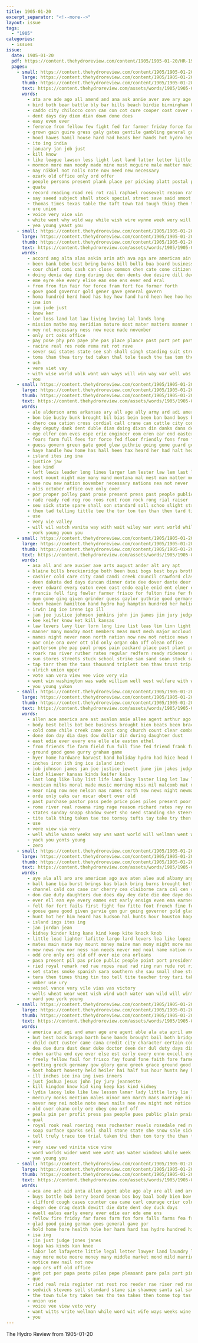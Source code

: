 ```yaml
---
title: 1905-01-20
excerpt_separator: "<!--more-->"
layout: issue
tags:
  - "1905"
categories:
  - issues
issue:
  date: 1905-01-20
  pdf: https://content.thehydroreview.com/content/1905/1905-01-20/HR-1905-01-20.pdf
  pages:
    - small: https://content.thehydroreview.com/content/1905/1905-01-20/small/HR-1905-01-20-01.jpg
      large: https://content.thehydroreview.com/content/1905/1905-01-20/large/HR-1905-01-20-01.jpg
      thumb: https://content.thehydroreview.com/content/1905/1905-01-20/thumbnails/HR-1905-01-20-01.jpg
      text: https://content.thehydroreview.com/assets/words/1905/1905-01-20/HR-1905-01-20-01.txt
      words:
        - ata are ade ago all amend and ana ask annie aver ave ary age alva american acres
        - bird both bear battle bly bar bills beach birdie birmingham buy bridge beat barn bus bulls burden bridgeport board boys bill bristow brist burk bebe bank been business band bears boll burn ballot but
        - caddo city chilocco conn can con cot cure cooper cost cover cage clause company corpora come call close county court congress creek chandler
        - dent days day diem dian down done does
        - easy even ever
        - ference from fellow few fight fed far farmer friday force famous faro for fast friends found fall
        - grown gain guire gress galy gates gentile gambling general good ground
        - hood hawes hamil house hard had heads her hands hot hydro hence him home hour how held hater hepburn hinton human has hiti
        - ito ing india
        - january jan job just
        - kill know
        - like league lawson less light last land latter letter little let london long later legion law loan
        - mormon more man moody made mine must mcguire male matter maki mono may men master meguire members money mcconnell marks many mat
        - nay nikkel not nails note now need new necessary
        - ozark old office only ord offer
        - people persons present plank place per picking platt postal parcels press pos passage pence president pro panama proven part post
        - quate
        - record reading road rei rot rail raphael roosevelt reason rate reach rear rates
        - say saeed subject shall stock special street save said smoot ship senator stuff such short set seed send seems settle shave safe strain san shelton seat stay sale state she states session sion school
        - thomas times texas table the taft town tad tough thing them teach take try ton tree tobe tor than turn ten
        - ure union
        - voice very vice vin
        - white went why wild way while wish wire wynne week wery will work want with washington winter wind was well wall
        - yea young yeast you
    - small: https://content.thehydroreview.com/content/1905/1905-01-20/small/HR-1905-01-20-02.jpg
      large: https://content.thehydroreview.com/content/1905/1905-01-20/large/HR-1905-01-20-02.jpg
      thumb: https://content.thehydroreview.com/content/1905/1905-01-20/thumbnails/HR-1905-01-20-02.jpg
      text: https://content.thehydroreview.com/assets/words/1905/1905-01-20/HR-1905-01-20-02.txt
      words:
        - accord ang alta alas askin arin ath ava aga are american ain ake atter ates all and area
        - been bank bebe best bring banks bill bulla bua board business bonds both bee batt but
        - cour chief comi cash can close common chen cate cone citizen certain care county caine car col con character come cid check came
        - doing devia day ding during dec den dents due desire dill december days
        - eme eyre eke every elise ean ene ens ever end eral
        - from fron fin fair for force fram fort fox former forth
        - gove good governor gold gener gave general govern
        - homa hundred herd hood has hey how hand hurd heen hee hoo her
        - ina ion
        - jun jude just
        - know ker
        - lor loss land lat law living loving lal lands long
        - mission mathe may meridian mature most mater matters manner mies mail made mee mest many members must might medal more mont
        - ney not necessary ness now nece nade november
        - only ort oaks office
        - pay pose phy pro paye phe pas place plance past port pet part per power proper public present people plaza pust
        - racine real res rede rema rat rot rave
        - sever sui states state see sah shall singh standing suit strug sap sale sea schools six sash sum sat soca shee sana seven sill sible
        - toms than thea tory ted taken thal tole teach the tae tom them tah thi try tor thet tes taw test tol tha thar terri teal toth tress thousand
        - uch
        - vere viet vay
        - with wise world walk want wan ways will win way war well was watt work welfare white while
        - you
    - small: https://content.thehydroreview.com/content/1905/1905-01-20/small/HR-1905-01-20-03.jpg
      large: https://content.thehydroreview.com/content/1905/1905-01-20/large/HR-1905-01-20-03.jpg
      thumb: https://content.thehydroreview.com/content/1905/1905-01-20/thumbnails/HR-1905-01-20-03.jpg
      text: https://content.thehydroreview.com/assets/words/1905/1905-01-20/HR-1905-01-20-03.txt
      words:
        - ale alderson arms arkansas ary all age ally army ard adi american anda ave arn are aken agent ago ani ast april and
        - bon bie busby bunk brought bil bias bein been ban band boys bee but bays boy bill board blow body begun bet bank banks balance best bile beamer
        - chero cea cation cross cordial call crane can cattle city con col care company county come comfort civil coon cant cash cox case common
        - day deputy dank dent duble dian doing dixon din danks dans devel destiny demand december desire dare done during dea dat dest
        - ege elfer eon eves espe erie engineer eom eren ear end eastern every
        - fears farm full fees for force fed floor friendly fons from fare first feen fea fond furnish fairly few foot found fever forts far fog field fer ferguson
        - guess govern green gate good glew guthrie going gone guard general ground governor
        - haye handle how home has hall heen hax heard her had halt health hing har hundred head hee held
        - island ites ing ina
        - justice jaw
        - kee kind
        - left lewis leader long lines larger lam lester law lem last little langston lady lum light line liberal learned lack large lance live lies
        - most mount might may many mand montana mal mest man matter men mcalester march milling more mines morning money mat made mail mals mccurtain manner mote
        - nee now new nation november necessary nations nea not never
        - olis october office ove only over
        - por proper polley paat prose present press past people public pauls part phy pro per port
        - rade ready red reg roo roos rent room rock rong rial raiser
        - seu sick state spare shall son standard soll schoo slight struck spring she stands stage sha sum shi six south size service station seat stanly said say sic santa side salary school such sons sembly sos sleep states stock sweat
        - them tad telling tittle tee the tor ton ten than then tard tine town tat take tures tober tate tater tary tri track tande trial tory tha tho train test
        - use
        - very vie valley
        - will wil watch wanita way with wait wiley war want world while working wie well white warden works work was washington
        - york young youn you
    - small: https://content.thehydroreview.com/content/1905/1905-01-20/small/HR-1905-01-20-04.jpg
      large: https://content.thehydroreview.com/content/1905/1905-01-20/large/HR-1905-01-20-04.jpg
      thumb: https://content.thehydroreview.com/content/1905/1905-01-20/thumbnails/HR-1905-01-20-04.jpg
      text: https://content.thehydroreview.com/assets/words/1905/1905-01-20/HR-1905-01-20-04.txt
      words:
        - asa all and are auxier axe arts august ander alt ary apt
        - blaine bills breckinridge both been busi bogs best boys brothers birden bells ber barnes big brave bill blown back bound balance bast books better business bank baby bet bardes but
        - cashier cold care city cand candi creek council crawford class chance colony col colorado county cape clerk chain come can caddo crust cin challis con che
        - deen dakota ded days duncan dinner date dee dover dante deer dollar day does dell davis
        - ever edward every eaton even east endo eagle enid ent elmer elder
        - francis fell fing fowler farmer frisco for fulton fine fer ford fonger filling from friend furnish faithful farm first file frank
        - gum gone ging given grinder guess gaylor guthrie good germany going general gov girone garfield grand gave grant gregg gray
        - heen heaven hamilton hand hydro hug hampton hundred her holiday henke heads herndon had homa hew how hight has house hank hester him home hor hopewell hoelscher held howe hay
        - irwin ing ice irene igo ill
        - jan joe justice johnson jenkins john jin james jim jury judge jesse jake jones
        - kee keifer know ket kill kansas
        - law levers lavy lier lorn long live list leas lim linn light leaders line last lint little latter lawter low lynn len linh
        - manner many monday most members meas must mech major mccloud mong mayor much miss mele mccubbin minta made meal missouri mile mcvey mith miles may miners men
        - names night never noon north nation now new not notice news near
        - oar onie ona over ott old only organ oba off olean office
        - patterson phe pap paul props pain packard place past plant proven poage pleas prince post pian piersol present peace persons pearl pald patrick people poor preston pitzer per president points pleasant part polit
        - roark ras river ruther rates regular redfern ready ridenour ret reed rather redman reno
        - sun stores streets stuck school strike sam sand sean stock said side sister sky such states slow sunday storm service sale session sunny sleigh soine saturday stover set sons ship sion stella samuel sallie say stove sara seen state see supper sled southern shall still seats start shows seven son sick stone snow sawer
        - tap tarr them the tass thousand triplett ten thaw trust trip teet ton town ties thing take ted thee than title times tiny treasure
        - ulrich union upper
        - vote van vera view vee vice very via
        - went win washington was wade william well west welfare with wife weeks woodson wedding wyatt winter wakefield write weather wand wheat worlds wood weatherford way wish week warm want will while wisler
        - you young yukon
    - small: https://content.thehydroreview.com/content/1905/1905-01-20/small/HR-1905-01-20-05.jpg
      large: https://content.thehydroreview.com/content/1905/1905-01-20/large/HR-1905-01-20-05.jpg
      thumb: https://content.thehydroreview.com/content/1905/1905-01-20/thumbnails/HR-1905-01-20-05.jpg
      text: https://content.thehydroreview.com/assets/words/1905/1905-01-20/HR-1905-01-20-05.txt
      words:
        - allen ace america are ast avalon amie allee agent arthur ago andes all aid anda arbes ana argentine and amend araya
        - body best bells bot bee business brought bien beats been brackenridge bride bills break below bran both ban beach base bright books burn back borne baby better boys but bentz bonebrake baines bidding bill beth bring
        - cold come chile creek came cost cong church count clear combs cott cheap charlie case city callen county car corn colony carry cores can cat cash christ chas col crumble
        - done don day dia days dow dollar din during daughter dust
        - east edie ever every ena elle ele easton ethel
        - from friends fie farm field fun full fine fed friend frank fresh for first fight few fred foot fer found fast
        - ground good gone gurry graham game
        - hyer home hardware harvest hand holiday hydro had hice head hunting hudgens happy harness henry high her heacock has hao hinton hin hew him harnes hands
        - inches iron ith ing ice island inch
        - job johnson james jan joe justice jewett june jim jakes judge
        - kind kliewer kansas kinds keifer kais
        - last long like luby list life land lacy laster ling let law lowary lively left line low lanes lea
        - mexican milks moral made music morning miss mil malcomb mat man most mester moa mackey myrtle may marsh mella many monday maud marriage more milling mullen moore must missouri
        - near ning now nee nelson nas names north new news night newman notice noth newell
        - orde only oaks oar oscar obert over old
        - past purchase pastor pass pede price pies piles present poor pete peace pie place people pia paist pape pope
        - rome river real rowena ring rage reason richard rates rey reo robes robert reside rock render
        - states sunday snapp shadow sweet sho seed standing she steers sin snow sights shorts silver school set sale solid sas sear sick sun south sons scheffe store sells sylvester shor stock six saturday send second stewart skidgel spanish shoe sake sit sook said stage sum smith supper seek say sat single span sea shad sara saas song sup
        - tite talk thing taken tae toe torney tufts tay take try then thomison towers table ton tap tice the town trial ting tow them thousand tront tag tell tin texas
        - use
        - vere view via very
        - well while wasso weeks way was want world will wellman went welcome week whitson wee words wil willing willis wit with wear worth weatherford work wilson walter weather wife
        - yack you yonts young
        - zero
    - small: https://content.thehydroreview.com/content/1905/1905-01-20/small/HR-1905-01-20-06.jpg
      large: https://content.thehydroreview.com/content/1905/1905-01-20/large/HR-1905-01-20-06.jpg
      thumb: https://content.thehydroreview.com/content/1905/1905-01-20/thumbnails/HR-1905-01-20-06.jpg
      text: https://content.thehydroreview.com/assets/words/1905/1905-01-20/HR-1905-01-20-06.txt
      words:
        - aye ala all aro are american ago ave aten alee aud albany angel angry ask ary and anger anchor ameri ara amid aly age asi alley alm arms ates
        - ball bane bia burst brings bas black bring burns brought better brown bottle but blow butts been board bel bis bok brom buy broad bound bart barbe beggs bottom box back billion bruce barra bitterly broker boys bread binder boat boen burt beer best bears bon
        - channel cald cos case car cherry cea claiborne cara cal cen craft cornel came con change chance come champion cause can conti cough companion comment coach coo captain coe cheap care child comes college cia cast coty chang cure conver cabin condor count columbus call cold crew cat cheek cad castoria coffee cargo
        - don dae duty daughters due does day dey date die dee daye dears dare demand during devereux dodds dec down doubt
        - ever ell ean eye every eames est early ensign even ema earnest english end
        - fell for fort fails first fight few fitte foot french fine forth flag frum fae fea front former fil fellow fellows flies free fash full far from found forward fill forget fire
        - goose gave good given garvie gon gur going governor gold glass greet galle geneva guns
        - hunt hot her him heard has hudson hal hunts hour houston hager hell how health heal hold hard hierro hartman heart had house hen hore
        - island ings ites ing
        - jan jordan jean
        - kidney kinder king kane kind keep kite knock knob
        - little lead lighter lafitte largo lard levers lea like lopez lack laros lai laro lower light limp lake lewis lar lay likely lite lin life llewellyn labor left lal lave latter look lishman less lawless long loux later laws let last love
        - mates main mate muy mount money maine man mony might more mast mong may mia mach mich model mexican men monk mail much mary means morn made many magazine med most mass mann merry must market
        - new news now nor ness nan needs never ned neal name nation nose neau nover night neat not nice neighbors near
        - odd ore only ors old off over oie ona orleans
        - pasa present pil pas price public people point port president powders patent porto pick pacis por proven pain pale pleasant phi patch pos per pierre post place prate pink petre persons power paper part purl pair panes
        - ried royal remark red rae ropes read rad ring ran rude rot river rose rich roselle rie retort rope rest remedies raby ruby runner
        - set states smoke spanish sara southern she sau small shoe straight send seems single shown signa saw simmons such say saa sick stand sunday sea shell see sir short silence subject shore sleep strength sake scale shows sai sur selle said sees still share sark stake silver swim sette summer
        - tera then times thing tin too tell tite teacher troy tari takes tor ted tie tho teat tears treas talk touch trom tim turn tad them tan tongue tone tee tort teed take ten tobe tobacco tala taken town tenn than toward the try
        - umber use ury
        - vessel vance very vile vias vas victory
        - wells wheat wear went wish wind wach water wan wild will winter watch work wat wise wake weeks way warn words why was welt while weller weekly wife win well wilson with ward wil west welcome
        - yard you york young
    - small: https://content.thehydroreview.com/content/1905/1905-01-20/small/HR-1905-01-20-07.jpg
      large: https://content.thehydroreview.com/content/1905/1905-01-20/large/HR-1905-01-20-07.jpg
      thumb: https://content.thehydroreview.com/content/1905/1905-01-20/thumbnails/HR-1905-01-20-07.jpg
      text: https://content.thehydroreview.com/assets/words/1905/1905-01-20/HR-1905-01-20-07.txt
      words:
        - america aud agi and aman age are agent able ala ata april american angels ago all ables ams ani
        - but best back braga barth bune bands brought bail both bridge buckles bible box bottle baby blades body boy brands bradley been better burns bottles bank business bis break buffalo ben
        - child cutt custer came cana credit city character certain company come canine cash council case course county court chin connell carlos chang car cold carn cook chie cott change can cam conte cura count cases cure christmas christ childres class
        - dea due dura dust dear duke doctor deen der dul duty days dise deed doing divine dost dies during den day das done dang down
        - eden eartha end eye ever else est early every enno excell england
        - freely fellow fail for frisco fay found fone faith fore farmer far friend fan fall fisher fruit fill felt from fait fran first flesh fine farm free feast
        - getting greck germany gow glory gone greek grace ground good guide glass grant gery golden grove grape
        - host hobart honesty held heiler hai half hus hour hunts hey head hunt health hence hast hand him hen had her humble high home homes has homa hidden hor hundred hay hard hands hydro husband heart
        - ill inches ice ina ing ives inners
        - just joshua jesus john joy jury jeannette
        - kill kingdom know kid king keep kas kind kidney
        - lydia lacey luke like law lesson lamar lady little lory lie life love laws look lightning live lise last large lame lowry lars light
        - mercury monks mention males minor men march mans marriage miracle made mis man mus may many mas moun musko million motto manners more mer merchant must miller might mord money most master messiah mat miles mary mine
        - never ney nei noble note news nails nee new night not notice ning now need
        - old over okano only ore obey ono orf off
        - peals pin per profit press paa people pues public plain prairie present person paper prince portugal price paradise police president pal para place pain pleasure poet poor part post
        - qual
        - royal rook real roering ress rochester revels rosedale red robin room rost raw read remark roc rie
        - soap surface sparks sell shall stone state she snow sale side son short shawnee starch speak sweetman sees said strength street semino six such station south savior supply spark special sho set star sells salem second sara silas sane swift say stands stand sick
        - tell truly trace too trial taken thi then tom tory the than thornton terrible tue try tock tad tort times tho till test tate ton tard thing tata thee ten tha tea
        - use
        - very view ved vinita vice vine
        - word worlds wider went wee want was water windows while week wash wine worth won wise will wit words way well war wat with waiter write worthy world wedding works work why
        - yan young you
    - small: https://content.thehydroreview.com/content/1905/1905-01-20/small/HR-1905-01-20-08.jpg
      large: https://content.thehydroreview.com/content/1905/1905-01-20/large/HR-1905-01-20-08.jpg
      thumb: https://content.thehydroreview.com/content/1905/1905-01-20/thumbnails/HR-1905-01-20-08.jpg
      text: https://content.thehydroreview.com/assets/words/1905/1905-01-20/HR-1905-01-20-08.txt
      words:
        - aca ane ach aid anta allen agent able ago aly are all and aro atti
        - buys bottle bob berry beard bevan bos boy baal body bien bow brothers bottles bein been back baily bryan but breckenridge bank barber burns
        - clifford cough cases counter cea came carl courage crier cold city cure call crittenden cones col child cattle car course
        - degen dee drag death dewitt die date dent doy duck days
        - ewell eales early every ever edie ear ede eme ens
        - fellow fire friday far fares farm fon fore falls farms fea from found for few
        - glad good going german goes general gave gor
        - hold home hore health hole her harm hard has hydro hundred him haye holmes henke harry hazel hay had how heart hie hon holding
        - isa ing
        - jin just judge jones janes
        - koga kas kinds kan knee
        - labor lot lafayette little legal letter lawyer land laundry lamb law less
        - may more mete moore money many middle market mond mild marriott meats
        - notice new nail not now
        - opp ors off old office
        - pet pot per papa pesto piles pepe pleasant pare pals part pine peg post pill pay pain people perfect
        - que
        - ried real reis register rat rest roo reeder rae riser red range randolph room robinson
        - sedwick stevens sell standard stane sin shawnee santa sal save simple sette sap six shih spell story slight shepard sons she saturday speedy store sick sells staal still say snow sokol sath sic sale slee
        - the town tule try taken tes tho tea takes then tonne top tas tonic times
        - union use
        - voice vee view veto very
        - want witts write wellman while word wit wife ways weeks wine weatherford wie week worth work with way was wing well will
        - you
---
```


The Hydro Review from 1905-01-20

<!--more-->

